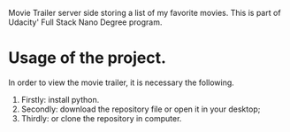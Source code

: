 
Movie Trailer server side storing a list of my favorite movies. This is part of Udacity' Full Stack Nano Degree program. 


# Usage of the project.
In order to view the movie trailer, it is necessary the following.
1. Firstly: install python.
2. Secondly: download the repository file or open it in your desktop;
3. Thirdly: or clone the repository in computer.

